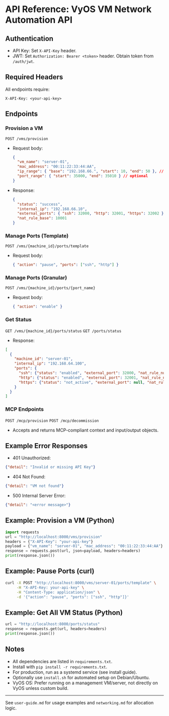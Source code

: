 # API Reference: VyOS VM Network Automation API

## Authentication
- API Key: Set `X-API-Key` header.
- JWT: Set `Authorization: Bearer <token>` header. Obtain token from `/auth/jwt`.

## Required Headers
All endpoints require:
```
X-API-Key: <your-api-key>
```

## Endpoints

### Provision a VM
`POST /vms/provision`
- Request body:
  ```json
  {
    "vm_name": "server-01",
    "mac_address": "00:11:22:33:44:AA",
    "ip_range": { "base": "192.168.66.", "start": 10, "end": 50 }, // optional
    "port_range": { "start": 35000, "end": 35010 } // optional
  }
  ```
- Response:
  ```json
  {
    "status": "success",
    "internal_ip": "192.168.66.10",
    "external_ports": { "ssh": 32000, "http": 32001, "https": 32002 },
    "nat_rule_base": 10001
  }
  ```

### Manage Ports (Template)
`POST /vms/{machine_id}/ports/template`
- Request body:
  ```json
  { "action": "pause", "ports": ["ssh", "http"] }
  ```

### Manage Ports (Granular)
`POST /vms/{machine_id}/ports/{port_name}`
- Request body:
  ```json
  { "action": "enable" }
  ```

### Get Status
`GET /vms/{machine_id}/ports/status`
`GET /ports/status`
- Response:
```json
[
  {
    "machine_id": "server-01",
    "internal_ip": "192.168.64.100",
    "ports": {
      "ssh": {"status": "enabled", "external_port": 32000, "nat_rule_number": 10001},
      "http": {"status": "enabled", "external_port": 32001, "nat_rule_number": 10002},
      "https": {"status": "not_active", "external_port": null, "nat_rule_number": null}
    }
  }
]
```

### MCP Endpoints
`POST /mcp/provision`
`POST /mcp/decommission`
- Accepts and returns MCP-compliant context and input/output objects.

## Example Error Responses
- 401 Unauthorized:
```json
{"detail": "Invalid or missing API Key"}
```
- 404 Not Found:
```json
{"detail": "VM not found"}
```
- 500 Internal Server Error:
```json
{"detail": "<error message>"}
```

## Example: Provision a VM (Python)
```python
import requests
url = "http://localhost:8000/vms/provision"
headers = {"X-API-Key": "your-api-key"}
payload = {"vm_name": "server-01", "mac_address": "00:11:22:33:44:AA"}
response = requests.post(url, json=payload, headers=headers)
print(response.json())
```

## Example: Pause Ports (curl)
```bash
curl -X POST "http://localhost:8000/vms/server-01/ports/template" \
     -H "X-API-Key: your-api-key" \
     -H "Content-Type: application/json" \
     -d '{"action": "pause", "ports": ["ssh", "http"]}'
```

## Example: Get All VM Status (Python)
```python
url = "http://localhost:8000/ports/status"
response = requests.get(url, headers=headers)
print(response.json())
```

## Notes
- All dependencies are listed in `requirements.txt`.
- Install with `pip install -r requirements.txt`.
- For production, run as a systemd service (see install guide).
- Optionally use `install.sh` for automated setup on Debian/Ubuntu.
- VyOS OS: Prefer running on a management VM/server, not directly on VyOS unless custom build.

---
See `user-guide.md` for usage examples and `networking.md` for allocation logic.
